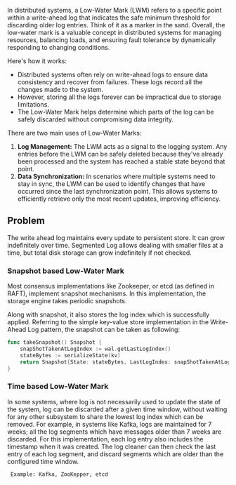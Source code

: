 In distributed systems, a Low-Water Mark (LWM) refers to a specific point within a write-ahead log that indicates the safe minimum threshold for discarding older log entries.  Think of it as a marker in the sand. Overall, the low-water mark is a valuable concept in distributed systems for managing resources, balancing loads, and ensuring fault tolerance by dynamically responding to changing conditions.

Here's how it works:

- Distributed systems often rely on write-ahead logs to ensure data consistency and recover from failures. These logs record all the changes made to the system.
- However, storing all the logs forever can be impractical due to storage limitations.
- The Low-Water Mark helps determine which parts of the log can be safely discarded without compromising data integrity.

There are two main uses of Low-Water Marks:

1. **Log Management:** The LWM acts as a signal to the logging system. Any entries before the LWM can be safely deleted because they've already been processed and the system has reached a stable state beyond that point.
2. **Data Synchronization:** In scenarios where multiple systems need to stay in sync, the LWM can be used to identify changes that have occurred since the last synchronization point. This allows systems to efficiently retrieve only the most recent updates, improving efficiency.

## Problem

The write ahead log maintains every update to persistent store. It can grow indefinitely over time. Segmented Log allows dealing with smaller files at a time, but total disk storage can grow indefinitely if not checked.

### Snapshot based Low-Water Mark

Most consensus implementations like Zookeeper, or etcd (as defined in RAFT), implement snapshot mechanisms. In this implementation, the storage engine takes periodic snapshots. 

Along with snapshot, it also stores the log index which is successfully applied. Referring to the simple key-value store implementation in the Write-Ahead Log pattern, the snapshot can be taken as following:

```go
func takeSnapshot() Snapshot {
    snapShotTakenAtLogIndex := wal.getLastLogIndex()
    stateBytes := serializeState(kv)
    return Snapshot{State: stateBytes, LastLogIndex: snapShotTakenAtLogIndex}
}
```

### Time based Low-Water Mark

In some systems, where log is not necessarily used to update the state of the system, log can be discarded after a given time window, without waiting for any other subsystem to share the lowest log index which can be removed. For example, in systems like Kafka, logs are maintained for 7 weeks; all the log segments which have messages older than 7 weeks are discarded. For this implementation, each log entry also includes the timestamp when it was created. The log cleaner can then check the last entry of each log segment, and discard segments which are older than the configured time window.

`` Example: Kafka, ZooKepper, etcd``